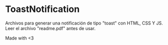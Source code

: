 # ToastNotification

Archivos para generar una notificación de tipo "toast" con HTML, CSS Y JS.
Leer el archivo "readme.pdf" antes de usar.

Made with <3
